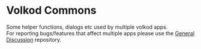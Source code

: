 # Volkod Commons
Some helper functions, dialogs etc used by multiple volkod apps.</br>
For reporting bugs/features that affect multiple apps please use the <a href="https://github.com/volkodmobiletechnology/General-Discussion">General Discussion</a> repository.
